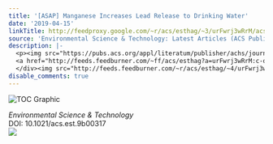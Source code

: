 ```yaml
---
title: '[ASAP] Manganese Increases Lead Release to Drinking Water'
date: '2019-04-15'
linkTitle: http://feedproxy.google.com/~r/acs/esthag/~3/urFwrj3wRrM/acs.est.9b00317
source: 'Environmental Science & Technology: Latest Articles (ACS Publications)'
description: |-
  <p><img src="https://pubs.acs.org/appl/literatum/publisher/achs/journals/content/esthag/0/esthag.ahead-of-print/acs.est.9b00317/20190415/images/medium/es-2019-00317r_0007.gif" alt="TOC Graphic"/></p><div><cite>Environmental Science & Technology</cite></div><div>DOI: 10.1021/acs.est.9b00317</div><div class="feedflare">
  <a href="http://feeds.feedburner.com/~ff/acs/esthag?a=urFwrj3wRrM:c-omAIBGgq0:yIl2AUoC8zA"><img src="http://feeds.feedburner.com/~ff/acs/esthag?d=yIl2AUoC8zA" border="0"></img></a>
  </div><img src="http://feeds.feedburner.com/~r/acs/esthag/~4/urFwrj3wRrM" height="1" width="1" ...
disable_comments: true
---
```

<p><img src="https://pubs.acs.org/appl/literatum/publisher/achs/journals/content/esthag/0/esthag.ahead-of-print/acs.est.9b00317/20190415/images/medium/es-2019-00317r_0007.gif" alt="TOC Graphic"/></p><div><cite>Environmental Science & Technology</cite></div><div>DOI: 10.1021/acs.est.9b00317</div><div class="feedflare">
<a href="http://feeds.feedburner.com/~ff/acs/esthag?a=urFwrj3wRrM:c-omAIBGgq0:yIl2AUoC8zA"><img src="http://feeds.feedburner.com/~ff/acs/esthag?d=yIl2AUoC8zA" border="0"></img></a>
</div><img src="http://feeds.feedburner.com/~r/acs/esthag/~4/urFwrj3wRrM" height="1" width="1" ...